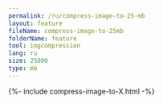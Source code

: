 ```yaml
---
permalink: /ru/compress-image-to-25-mb
layout: feature
fileName: compress-image-to-25mb
folderName: feature
tool: imgcompression
lang: ru
size: 25000
type: mb
---
```


{%- include compress-image-to-X.html -%}
